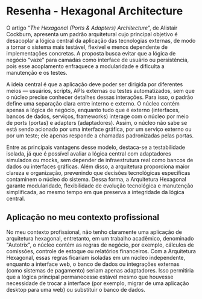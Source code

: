 # Resenha - Hexagonal Architecture

O artigo “_The Hexagonal (Ports & Adapters) Architecture_”, de Alistair Cockburn, apresenta um padrão arquitetural cujo principal objetivo é desacoplar a lógica central da aplicação das tecnologias externas, de modo a tornar o sistema mais testável, flexível e menos dependente de implementações concretas. A proposta busca evitar que a lógica de negócio “vaze” para camadas como interface de usuário ou persistência, pois esse acoplamento enfraquece a modularidade e dificulta a manutenção e os testes.

A ideia central é que a aplicação deve poder ser dirigida por diferentes meios — usuários, scripts, APIs externas ou testes automatizados, sem que o núcleo precise conhecer detalhes dessas interações. Para isso, o padrão define uma separação clara entre interno e externo. O núcleo contém apenas a lógica de negócio, enquanto tudo que é externo (interfaces, bancos de dados, serviços, frameworks) interage com o núcleo por meio de ports (portas) e adapters (adaptadores). Assim, o núcleo não sabe se está sendo acionado por uma interface gráfica, por um serviço externo ou por um teste; ele apenas responde a chamadas padronizadas pelas portas.

Entre as principais vantagens desse modelo, destaca-se a testabilidade isolada, já que é possível avaliar a lógica central com adaptadores simulados ou mocks, sem depender de infraestrutura real como bancos de dados ou interfaces gráficas. Além disso, a arquitetura proporciona maior clareza e organização, prevenindo que decisões tecnológicas específicas contaminem o núcleo do sistema. Dessa forma, a Arquitetura Hexagonal garante modularidade, flexibilidade de evolução tecnológica e manutenção simplificada, ao mesmo tempo em que preserva a integridade da lógica central.

## Aplicação no meu contexto profissional

No meu contexto profissional, não tenho claramente uma aplicação de arquitetura hexagonal, entretanto, em um trabalho acadêmico, denominado "Autotrix", o núcleo contém as regras de negócio, por exemplo, cálculos de comissões, controle de estoque ou relatórios financeiros. Com a Arquitetura Hexagonal, essas regras ficariam isoladas em um núcleo independente, enquanto a interface web, o banco de dados ou integrações externas (como sistemas de pagamento) seriam apenas adaptadores. Isso permitiria que a lógica principal permanecesse estável mesmo que houvesse necessidade de trocar a interface (por exemplo, migrar de uma aplicação desktop para uma web) ou substituir o banco de dados.
